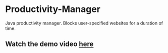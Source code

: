 # Productivity-Manager
Java productivity manager. Blocks user-specified websites for a duration of time.

## Watch the demo video [here](https://streamable.com/fbnlm)

